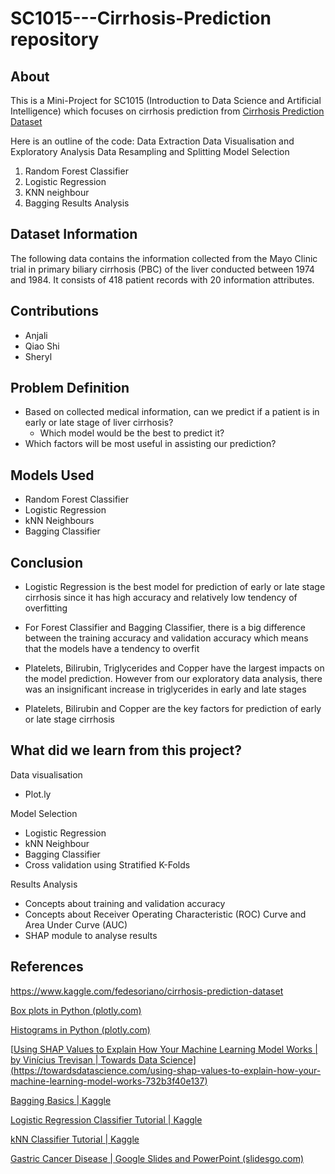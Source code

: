 # SC1015---Cirrhosis-Prediction repository

## About
This is a Mini-Project for SC1015 (Introduction to Data Science and Artificial Intelligence) which focuses on cirrhosis prediction from [Cirrhosis Prediction Dataset](https://www.kaggle.com/fedesoriano/cirrhosis-prediction-dataset/discussion)


Here is an outline of the code:
  Data Extraction
  Data Visualisation and Exploratory Analysis
  Data Resampling and Splitting
  Model Selection
   1. Random Forest Classifier
   2. Logistic Regression
   3. KNN neighbour
   4. Bagging 
  Results Analysis

## Dataset Information
The following data contains the information collected from the Mayo Clinic trial in primary biliary cirrhosis (PBC) of the liver conducted between 1974 and 1984. It consists of 418 patient records with 20 information attributes.

## Contributions
- Anjali
- Qiao Shi
- Sheryl

## Problem Definition
- Based on collected medical information, can we predict if a patient is in early or late stage of liver cirrhosis?
  - Which model would be the best to predict it?
- Which factors will be most useful in assisting our prediction?

## Models Used
- Random Forest Classifier
- Logistic Regression
- kNN Neighbours
- Bagging Classifier

## Conclusion
- Logistic Regression is the best model for prediction of early or late stage cirrhosis since it has high accuracy and relatively low tendency of overfitting

- For Forest Classifier and Bagging Classifier, there is a big difference between the training accuracy and validation accuracy which means that the models have a tendency to overfit

- Platelets, Bilirubin, Triglycerides and Copper have the largest impacts on the model prediction. However from our exploratory data analysis, there was an insignificant increase in triglycerides in early and late stages

- Platelets, Bilirubin and Copper are the key factors for prediction of early or late stage cirrhosis

## What did we learn from this project?

Data visualisation 
 - Plot.ly 

Model Selection
  - Logistic Regression
  - kNN Neighbour
  - Bagging Classifier
  - Cross validation using Stratified K-Folds


Results Analysis
 - Concepts about training and validation accuracy
 - Concepts about Receiver Operating Characteristic (ROC) Curve and Area Under Curve (AUC)
 - SHAP module to analyse results


## References
https://www.kaggle.com/fedesoriano/cirrhosis-prediction-dataset

[Box plots in Python (plotly.com)](https://plotly.com/python/box-plots/)

[Histograms in Python (plotly.com)](https://plotly.com/python/histograms/)

[[Using SHAP Values to Explain How Your Machine Learning Model Works | by Vinícius Trevisan | Towards Data Science\](https://towardsdatascience.com/using-shap-values-to-explain-how-your-machine-learning-model-works-732b3f40e137)](https://towardsdatascience.com/using-shap-values-to-explain-how-your-machine-learning-model-works-732b3f40e137)

[Bagging Basics | Kaggle](https://www.kaggle.com/code/suryadeepti/bagging-basics)

[Logistic Regression Classifier Tutorial | Kaggle](https://www.kaggle.com/code/prashant111/logistic-regression-classifier-tutorial)

[kNN Classifier Tutorial | Kaggle](https://www.kaggle.com/code/prashant111/knn-classifier-tutorial)

[Gastric Cancer Disease | Google Slides and PowerPoint (slidesgo.com)
](https://slidesgo.com/theme/gastric-cancer-disease#search-Gastric+Cancer+Disease&position-1&results-1&rs=search)
